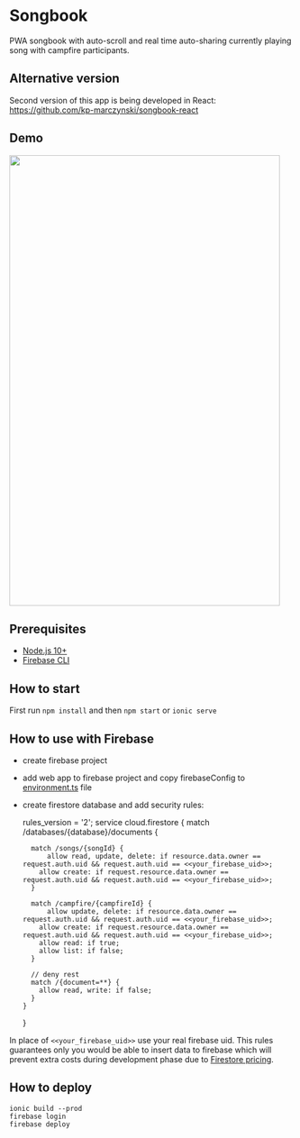 # Songbook
PWA songbook with auto-scroll and real time auto-sharing currently playing song with campfire participants.

## Alternative version
Second version of this app is being developed in React: https://github.com/kp-marczynski/songbook-react
## Demo
<img src="songbook-demo.gif" width="480" height="800" />

## Prerequisites
* [Node.js 10+](https://nodejs.org/) 
* [Firebase CLI](https://firebase.google.com/docs/cli)

## How to start
First run `npm install` and then `npm start` or `ionic serve`

## How to use with Firebase 
* create firebase project
* add web app to firebase project and copy firebaseConfig to [environment.ts](/src/environments/environment.ts) file
* create firestore database and add security rules:

    
    rules_version = '2';
    service cloud.firestore {
      match /databases/{database}/documents {
    
        match /songs/{songId} {
        	allow read, update, delete: if resource.data.owner == request.auth.uid && request.auth.uid == <<your_firebase_uid>>;
          allow create: if request.resource.data.owner == request.auth.uid && request.auth.uid == <<your_firebase_uid>>;
        }
    
        match /campfire/{campfireId} {
        	allow update, delete: if resource.data.owner == request.auth.uid && request.auth.uid == <<your_firebase_uid>>;
          allow create: if request.resource.data.owner == request.auth.uid && request.auth.uid == <<your_firebase_uid>>;
          allow read: if true;
          allow list: if false;
        }
    
        // deny rest
        match /{document=**} {
          allow read, write: if false;
        }
      }
    }

In place of `<<your_firebase_uid>>` use your real firebase uid. 
This rules guarantees only you would be able to insert data to firebase 
which will prevent extra costs during development phase due to [Firestore pricing](https://cloud.google.com/firestore/pricing).

## How to deploy

    ionic build --prod 
    firebase login
    firebase deploy
